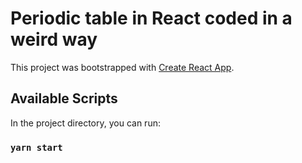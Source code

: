 # Periodic table in React coded in a weird way

This project was bootstrapped with [Create React App](https://github.com/facebook/create-react-app).

## Available Scripts

In the project directory, you can run:

### `yarn start`


